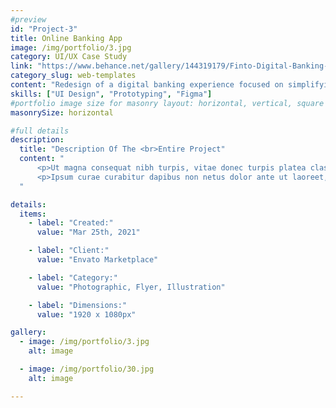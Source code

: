 ```yaml
---
#preview
id: "Project-3"
title: Online Banking App
image: /img/portfolio/3.jpg
category: UI/UX Case Study
link: "https://www.behance.net/gallery/144319179/Finto-Digital-Banking-Platform"
category_slug: web-templates
content: "Redesign of a digital banking experience focused on simplifying account management."
skills: ["UI Design", "Prototyping", "Figma"]
#portfolio image size for masonry layout: horizontal, vertical, square
masonrySize: horizontal

#full details
description:
  title: "Description Of The <br>Entire Project"
  content: "
      <p>Ut magna consequat nibh turpis, vitae donec turpis platea class. Egestas aenean tincidunt, torquent felis orci nibh aliquam.</p>
      <p>Ipsum curae curabitur dapibus non netus dolor ante ut laoreet, turpis faucibus sodales euismod conubia taciti quisque vestibulum, vitae adipiscing bibendum himenaeos lobortis dictum etiam mattis.</p>
  "

details:
  items:
    - label: "Created:"
      value: "Mar 25th, 2021"

    - label: "Client:"
      value: "Envato Marketplace"

    - label: "Category:"
      value: "Photographic, Flyer, Illustration"

    - label: "Dimensions:"
      value: "1920 x 1080px"

gallery:
  - image: /img/portfolio/3.jpg
    alt: image

  - image: /img/portfolio/30.jpg
    alt: image

---
```

